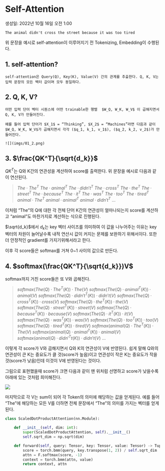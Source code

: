# Self-Attention

생성일: 2022년 10월 16일 오전 1:00

```
The animal didn't cross the street because it was too tired
```

위 문장을 예시로 self-attention이 이루어지기 전 Tokenizing, Embedding이 수행된다.

## 1. self-attention?
    
    self-attention은 Query(Q), Key(K), Value(V) 간의 관계를 추출한다. Q, K, V는 입력 문장의 모든 벡터 값이며 모두 동일하다.
    

## 2. Q, K, V?
    
    어떤 입력 단어 벡터 시퀀스에 어떤 trainable한 행렬  $W_Q, W_K, W_V$ 이 곱해지면서 Q, K, V가 만들어진다.
    
    예를 들어 입력 단어가 $X_1$ = “Thinking”, $X_2$ = “Machines”라면 다음과 같이 $W_Q, W_K, W_V$가 곱해지면서 각각 ($q_1, k_1, v_1$), ($q_2, k_2, v_2$)가 만들어진다.
    
    ![](imgs/01_2.png)
    
## 3. $\frac{QK^T}{\sqrt{d_k}}$
    
$QK^T$는 Q와 K간의 연관성을 계산하여 score를 출력한다. 위 문장을 예시로 다음과 같이 연산된다.

> $The$ · $The^T$
$The · animal^T$
$The · didn't^T$
$The · cross^T$
$The · the^T$
$The · street^T$
$The · because^T$
$The · it^T$
$The · was^T$
$The · too^T$
$The · tired^T$
$animal · The^T$
$animal · animal^T$
$animal · didn't^T$
...
> 

이처럼 “The”의 Q에 대한 각 전체 단어 K간의 연관성이 얼마나되는지 score를 계산하고 “animal”도 마찬가지로 계산하는 식으로 진행된다.

$\sqrt{d_k}$에서 $d_k$는 key 벡터 사이즈를 의미하여 이 값을 나누어주는 이유는 key 벡터의 차원이 늘어날수록 내적 연산시 값이 커지는 문제를 보완하기 위해서이다. 또한 더 안정적인 gradient를 가지기위해서라고 한다.

이후 각 score들은 softmax를 거쳐 0~1 사이의 값으로 만든다.
    
## 4. $softmax(\frac{QK^T}{\sqrt{d_k}})V$
    
softmax까지 거친 score들은 또 V와 곱해진다.

> $softmax(The(Q) · The^T(K))  · The(V)$
$softmax(The(Q) · animal^T(K))  · animal(V$)
$softmax(The(Q) · didn't^T(K))  · didn't(V)$
$softmax(The(Q) · cross^T(K))  · cross(V)$
$softmax(The(Q) · the^T(K))  · the(V)$
$softmax(The(Q) · street^T(K))  · street(V)$
$softmax(The(Q) · because^T(K))  · because(V)$
$softmax(The(Q) · it^T(K))  · it(V)$
$softmax(The(Q) · was^T(K))  · was(V)$
$softmax(The(Q) · too^T(K))  · too(V)$
$softmax(The(Q) · tired^T(K))  · tired(V)$
$softmax(animal(Q) · The^T(K))  · The(V)$
$softmax(animal(Q) · animal^T(K))  · animal(V)$
$softmax(animal(Q) · didn'^Tt(K))  · didn't(V)$
...
> 

이렇게 각 score가 V와 곱해지면서 Q와 K의 연관성이 V에 반영된다. 쉽게 말해 Q와의 연관성이 큰 K는 중요도가 클 것(score가 높음)이고 연관성이 작은 K는 중요도가 작을 것(score가 낮음)인데 이것이 V에 반영된다는 것이다.

그림으로 표현했을때 score가 크면 다음과 같이 맨 위처럼 선명하고 score가 낮을수록 아래에 있는 것처럼 희미해진다.

![](imgs/01_3.png)

마지막으로 각 V는 sum이 되어 각 Token의 의미에 해당하는 값을 얻게된다. 예를 들어 “The”에 해당하는 모든 V를 더하면 전체 문장에서 “The”의 의미를 가지는 벡터를 얻게 된다.

```python
class ScaledDotProductAttention(nn.Module):
    
    def __init__(self, dim: int):
        super(ScaledDotProductAttention, self).__init__()
        self.sqrt_dim = np.sqrt(dim)

    def forward(self, query: Tensor, key: Tensor, value: Tensor) -> Tuple[Tensor, Tensor]:
        score = torch.bmm(query, key.transpose(1, 2)) / self.sqrt_dim
        attn = F.softmax(score, -1)
        context = torch.bmm(attn, value)
        return context, attn
```